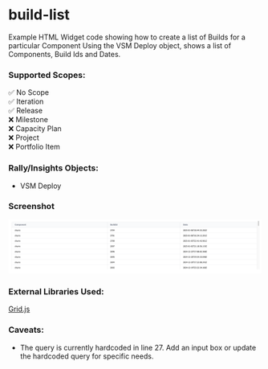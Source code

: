 # build-list

Example HTML Widget code showing how to create a list of Builds for a particular Component
Using the VSM Deploy object, shows a list of Components, Build Ids and Dates.   

### Supported Scopes:  
:white_check_mark: No Scope  
:white_check_mark: Iteration  
:white_check_mark: Release  
:x: Milestone  
:x: Capacity Plan  
:x: Project  
:x: Portfolio Item  

### Rally/Insights Objects:
- VSM Deploy

### Screenshot
![image](./build-list.png)

### External Libraries Used:
[Grid.js](https://gridjs.io/)

### Caveats: 
- The query is currently hardcoded in line 27.  Add an input box or update the hardcoded query for specific needs.  

